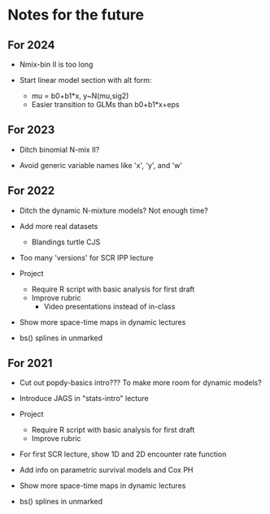# Notes for the future

## For 2024

- Nmix-bin II is too long

- Start linear model section with alt form:
  * mu = b0+b1*x, y~N(mu,sig2)
  * Easier transition to GLMs than b0+b1*x+eps



## For 2023

- Ditch binomial N-mix II?

- Avoid generic variable names like 'x', 'y', and 'w'





## For 2022

- Ditch the dynamic N-mixture models? Not enough time?

- Add more real datasets
  * Blandings turtle CJS

- Too many 'versions' for SCR IPP lecture

- Project
  * Require R script with basic analysis for first draft
  * Improve rubric
    + Video presentations instead of in-class

- Show more space-time maps in dynamic lectures

- bs() splines in unmarked


## For 2021

- Cut out popdy-basics intro??? To make more room for dynamic models?

- Introduce JAGS in "stats-intro" lecture

- Project
  * Require R script with basic analysis for first draft
  * Improve rubric

- For first SCR lecture, show 1D and 2D encounter rate function

- Add info on parametric survival models and Cox PH

- Show more space-time maps in dynamic lectures

- bs() splines in unmarked


